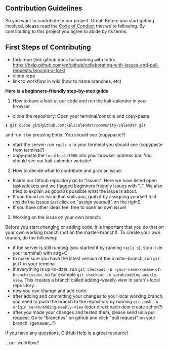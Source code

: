 ## Contribution Guidelines

So you want to contribute to our project.  Great!
Before you start getting involved, please read the [Code of Conduct](https://www.contributor-covenant.org/) that we're following. By contributing to this project you agree to abide by its terms.

## First Steps of Contributing
- fork repo (link github docs for working with forks https://help.github.com/en/github/collaborating-with-issues-and-pull-requests/syncing-a-fork)
- clone repo
- link to workflow in wiki (how to name branches, etc)

<b>Here is a beginners-friendly step-by-step guide</b>

1. How to have a look at our code and run the kali-calender in your browser

- clone the repository: Open your terminal/console and copy-paste

```
$ git clone git@github.com:kalicalendar/community-calendar.git
``` 

and run it by pressing Enter.
You should see (copypaste?)
- start the server: run `rails s` in your terminal you should see (copypaste from terminal?)
- copy-paste the `localhost:3000` into your browser address bar. You should see our kali-calender website!


2. How to decide what to contribute and grab an issue:

- Inside our Github repository go to "Issues". Here we have listed open tasks/tickets and we flagged beginners friendly issues with "..". We also tried to explain as good as possible what the issue is about.
- If you found an issue that suits you, grab it by assigning yourself to it (inside the isssue just click on "assign yourself" on the right!)
- If you have other ideas feel free to open an own issue!

3. Working on the issue on your own branch:

Before you start changing or adding code, it is important that you do that on your own working branch (not on the master-branch!). 
To create your own branch, do the following:
- if the server is still running (you started it by running `rails s`), stop it (in your terminal) with strg+C
- to make sure you have the latest version of the master-branch, run `git pull` in your terminal
- if everything is up-to-date, run `git checkout -b <your-name>/<name-of-branch/issue>`, so for example `git checkout -b sarah/adding-weekly-view`. This creates a branch called adding-weekly-view in sarah's local repository.
- now you can change and add code.
- after adding and committing your changes to your local working branch, you need to push the branch to the repository by running `git push -u origin sarah/adding-weekly-view` (oder direkt nach dem create schon?)
- after you made your changes and tested them, please send us a pull request. Go to "branches" on github and click "pull request" on your branch. (genauer...?)

If you have any questions, GitHub Help is a great resource!


...our workflow?